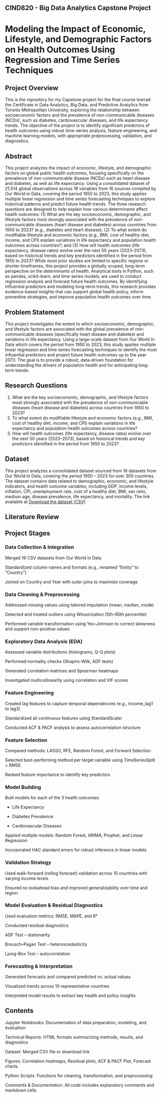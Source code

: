 ## CIND820 - Big Data Analytics Capstone Project

# Modeling the Impact of Economic, Lifestyle, and Demographic Factors on Health Outcomes Using Regression and Time Series Techniques

## Project Overview
This is the repository for my Capstone project for the final course towrad the Certificate in Data Analytics, Big Data, and Predictive Analytics from Toronto Metropolitan University, exploring the relationship between socioeconomic factors and the prevalence of non-communicable diseases (NCDs), such as diabetes, cardiovascular diseases, and life expectancy trends.
The objective of the project is to identify significant predictors of health outcomes using robust time-series analysis, feature engineering, and machine learning models, with appropriate preprocessing, validation, and diagnostics.



## Abstract
This project analyzes the impact of economic, lifestyle, and demographic factors on global public health outcomes, focusing specifically on the prevalence of non-communicable disease (NCDs) such as heart disease and diabetes, as well as life expectancy. Using a consolidated dataset of 21,514 global observations across 18 variables from 16 sources compiled by Our World in Data, covering the period 1950 to 2023, this study applies multiple linear regression and time series forecasting techniques to explore historical patterns and predict future health trends.
The three research questions are designed to help explain how various determinants affect health outcomes: (1) What are the key socioeconomic, demographic, and lifestyle factors most strongly associated with the prevalence of non-communicable diseases (heart disease and diabetes) across countries from 1950 to 2023? (e.g., diabetes and heart disease); (2) To what extent do modifiable lifestyle and economic factors (e.g., BMI, cost of healthy diet, income, and CPI) explain variations in life expectancy and population health outcomes across countries?; and (3) How will health outcomes (life expectancy, disease rates) evolve over the next 50 years (2023–2073), based on historical trends and key predictors identified in the period from 1950 to 2023?
While most prior studies are limited to specific regions or shorter timeframes, this project provides a globally scoped, long-term perspective on the determinants of health. Analytical tools in Python, such as pandas, scikit-learn, and time series models, are used to conduct regression analysis and forecast future health outcomes.
By identifying influential predictors and modeling long-term trends, this research provides evidence-based insights that can support global health policy, inform preventive strategies, and improve population health outcomes over time.

## Problem Statement
This project investigates the extent to which socioeconomic, demographic, and lifestyle factors are associated with the global prevalence of non-communicable diseases (specifically heart disease and diabetes) and variations in life expectancy. Using a large-scale dataset from Our World In Data which covers the period from 1950 to 2023, this study applies multiple linear regression and time series forecasting techniques to identify the most influential predictors and project future health outcomes up to the year 2073. The goal is to provide a robust, data-driven foundation for understanding the drivers of population health and for anticipating long-term trends.

## Research Questions
1.	What are the key socioeconomic, demographic, and lifestyle factors most strongly associated with the prevalence of non-communicable diseases (heart disease and diabetes) across countries from 1950 to 2023?
2.  To what extent do modifiable lifestyle and economic factors (e.g., BMI, cost of healthy diet, income, and CPI) explain variations in life expectancy and population health outcomes across countries?
3.	How will health outcomes (life expectancy, disease rates) evolve over the next 50 years (2023–2073), based on historical trends and key predictors identified in the period from 1950 to 2023?

## Dataset
This project analyzes a consolidated dataset sourced from 16 datasets from Our World In Data, covering the period 1950 – 2023 for over 300 countries. The dataset contains data related to demographic, economic, and lifestyle indicators, and health outcome variables, including GDP, income levels, inflation, CPI, unemployment rate, cost of a healthy diet, BMI, sex ratio, medium age, disease prevalence, life expectancy, and mortality. 
The link available at
[Download the dataset (CSV)](https://github.com/jenniferyik/CIND820_Capstone-Project/blob/main/Health%20Dataset.csv)

## Literature Review

## Project Stages
### Data Collection & Integration

Merged 16 CSV datasets from Our World in Data

Standardized column names and formats (e.g., renamed “Entity” to “Country”)

Joined on Country and Year with outer joins to maximize coverage

### Data Cleaning & Preprocessing

Addressed missing values using tailored imputation (mean, median, mode)

Detected and treated outliers using Winsorization (5th–95th percentile)

Performed variable transformation using Yeo-Johnson to correct skewness and support non-positive values

### Exploratory Data Analysis (EDA)

Assessed variable distributions (histograms, Q-Q plots)

Performed normality checks (Shapiro-Wilk, ADF tests)

Generated correlation matrices and Spearman heatmaps

Investigated multicollinearity using correlation and VIF scores

### Feature Engineering

Created lag features to capture temporal dependencies (e.g., Income_lag1 to lag3)

Standardized all continuous features using StandardScaler

Conducted ACF & PACF analysis to assess autocorrelation structure

### Feature Selection

Compared methods: LASSO, RFE, Random Forest, and Forward Selection

Selected best-performing method per target variable using TimeSeriesSplit + RMSE

Ranked feature importance to identify key predictors

### Model Building

Built models for each of the 3 health outcomes:

 * Life Expectancy

 * Diabetes Prevalence

 * Cardiovascular Diseases

Applied multiple models: Random Forest, ARIMA, Prophet, and Linear Regression

Incorporated HAC standard errors for robust inference in linear models

### Validation Strategy

Used walk-forward (rolling forecast) validation across 10 countries with varying income levels

Ensured no lookahead bias and improved generalizability over time and region

### Model Evaluation & Residual Diagnostics

Used evaluation metrics: RMSE, MAPE, and R²

Conducted residual diagnostics:

ADF Test – stationarity

Breusch–Pagan Test – heteroscedasticity

Ljung–Box Test – autocorrelation

### Forecasting & Interpretation

Generated forecasts and compared predicted vs. actual values

Visualized trends across 10 representative countries

Interpreted model results to extract key health and policy insights




## Contents
 Jupyter Notebooks: Documentation of data preparation, modeling, and evaluation

 Technical Reports: HTML formats summarizing methods, results, and diagnostics

 Dataset: Merged CSV file or download link 

 Figures: Correlation heatmaps, Residual plots, ACF & PACF Plot, Forecast charts.

 Python Scripts: Functions for cleaning, transformation, and preprocessing

 Comments & Documentation: All code includes explanatory comments and markdown cells





